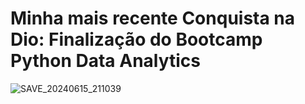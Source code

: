 # Minha mais recente Conquista na Dio: Finalização do Bootcamp Python Data Analytics

![SAVE_20240615_211039](https://github.com/Sandra23U/Desafio-02-Dio-Campus-Experto-Turma-08/assets/66983974/9476af25-3332-4b4e-86f4-5f430b12a421)
